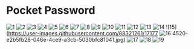 # Pocket Password

![1](https://user-images.githubusercontent.com/88321261/171774351-b5751ad0-250b-4a3c-928b-8251b31ea1b4.jpg)
![2](https://user-images.githubusercontent.com/88321261/171774361-c0634520-3ed3-4dc0-80cf-7814783890b6.jpg)
![3](https://user-images.githubusercontent.com/88321261/171774372-af7ea4f6-af53-435e-82ee-4d83e951a891.jpg)
![4](https://user-images.githubusercontent.com/88321261/171774384-5acf2c7a-8b52-4864-9b38-391853b4e9db.jpg)
![5](https://user-images.githubusercontent.com/88321261/171774404-644df3c0-d9d5-41c8-9829-9893e39ef23a.jpg)
![6](https://user-images.githubusercontent.com/88321261/171774412-d67285d5-a8d6-4918-a21b-c834fcce50c7.jpg)
![7](https://user-images.githubusercontent.com/88321261/171774417-0899d478-7caf-4bdc-9d9a-5c80ae108d7c.jpg)
![8](https://user-images.githubusercontent.com/88321261/171774427-ab25488e-56bc-4caa-922b-2298106abeb5.jpg)
![9](https://user-images.githubusercontent.com/88321261/171774438-f39752f6-ce0c-4fee-912e-c1d8bd0dd065.jpg)
![10](https://user-images.githubusercontent.com/88321261/171774447-1f0f601f-bace-48ee-a9f9-b7f7ec73d92b.jpg)
![11](https://user-images.githubusercontent.com/88321261/171774466-29634aef-3171-48bb-bc50-c8c000ad2ba1.jpg)
![12](https://user-images.githubusercontent.com/88321261/171774480-623668d1-0de3-4db7-9e20-792a4d8e4875.jpg)
![13](https://user-images.githubusercontent.com/88321261/171774489-e13d8fbc-a73e-4f2d-bbfb-463528c9a309.jpg)
![14](https://user-images.githubusercontent.com/88321261/171774499-746be204-57b8-455d-9dce-a2ecf8bd3bce.jpg)
![15](https://user-images.githubusercontent.com/88321261/17177
![16](https://user-images.githubusercontent.com/88321261/171774524-27fdf468-36ea-483b-bb36-cf9a4b16854d.jpg)
4520-e2b5fb28-046e-4ce9-a3cb-5030bfc81041.jpg)
![17](https://user-images.githubusercontent.com/88321261/171774538-e7a21a86-f758-422b-a89f-976ae9236134.jpg)
![18](https://user-images.githubusercontent.com/88321261/171774554-a62d7353-fe21-40f9-9dd1-9ebfc1558e66.jpg)
![19](https://user-images.githubusercontent.com/88321261/171774561-da16faac-1899-42cf-a291-8eade168dc66.jpg)

